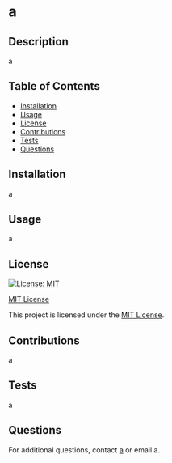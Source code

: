 # a

## Description

a

## Table of Contents

- [Installation](#installation)
- [Usage](#usage)
- [License](#license)
- [Contributions](#contributions)
- [Tests](#tests)
- [Questions](#questions)
## Installation

a

## Usage

a

## License

[![License: MIT](https://img.shields.io/badge/License-MIT-yellow.svg)](https://opensource.org/licenses/MIT)

[MIT License](https://opensource.org/licenses/MIT)

This project is licensed under the [MIT License](https://opensource.org/licenses/MIT).

## Contributions

a

## Tests

a

## Questions

For additional questions, contact [a](https://github.com/a) or email a.
